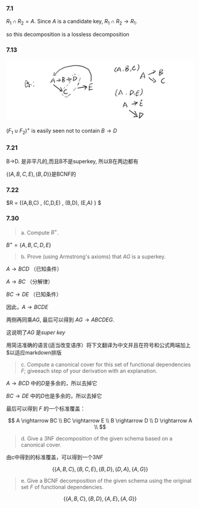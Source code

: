 ### 7.1

 $R_1 \cap R_2 = A$.
Since $A$ is a candidate key, $R_1 \cap R_2 \rightarrow R_1$.

so this decomposition is a lossless decomposition

### 7.13

<img src="p06.png" style="zoom:67%;" />

$(F_1 \cup F_2)^+$ is easily seen not to contain $B \rightarrow D$ 

### 7.21

B->D. 是非平凡的,而且B不是superkey, 所以B在两边都有

$\{{(A,B,C,E), (B,D)}\}$是BCNF的

### 7.22

$R = \{(A,B,C) , (C,D,E) , (B,D), (E,A) \} $

### 7.30

> a. Compute $B^+$.

$B^+ = \{A, B, C, D, E\}$

> b. Prove (using Armstrong's axioms) that $AG$ is a superkey. 

$A \rightarrow BCD$  （已知条件） 

$A \rightarrow BC$ （分解律）

$BC \rightarrow DE$ （已知条件）

因此，$A \rightarrow BCDE$ 

两侧再同乘$AG$, 最后可以得到 $AG \rightarrow ABCDEG$.

这说明了$AG$ 是$super$ $key$



用简洁准确的语言(适当改变语序）将下文翻译为中文并且在符号和公式两端加上$以适应markdown排版

> c. Compute a canonical cover for this set of functional dependencies $F$; giveeach step of your derivation with an explanation.

$A \rightarrow BCD$  中的$D$是多余的，所以去掉它

$BC \rightarrow DE$ 中的$D$也是多余的，所以去掉它

最后可以得到 $F$ 的一个标准覆盖：

$$
A \rightarrow BC \\
BC \rightarrow E \\
B \rightarrow D \\
D \rightarrow A \\
$$

> d. Give a 3NF decomposition of the given schema based on a canonical cover. 

由c中得到的标准覆盖，可以得到一个$3NF$

$$
\{ \{A,B,C\}, \{B,C,E\}, \{B,D\}, \{D,A\}, \{A,G\}\}
$$

> e. Give a BCNF decomposition of the given schema using the original set $F$ of functional dependencies. 

$$
\{ \{A,B,C\}, \{B,D\}, \{A, E\}, \{A,G\}\}
$$
